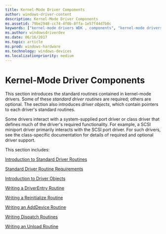 ```yaml
---
title: Kernel-Mode Driver Components
author: windows-driver-content
description: Kernel-Mode Driver Components
ms.assetid: 79be2948-cc74-4f0b-8ffa-1e57f44d7b0c
keywords: ["kernel-mode drivers WDK , components", "kernel-mode drivers WDK , standard driver routines", "standard driver routines WDK kernel", "driver routines WDK kernel", "routines WDK kernel"]
ms.author: windowsdriverdev
ms.date: 06/16/2017
ms.topic: article
ms.prod: windows-hardware
ms.technology: windows-devices
ms.localizationpriority: medium
---
```


# Kernel-Mode Driver Components





This section introduces the standard routines contained in kernel-mode drivers. Some of these *standard driver routines* are required; others are optional. The section also introduces *driver objects*, which contain pointers to each driver's standard routines.

Some drivers interact with a system-supplied port driver or class driver that defines much of the driver's required functionality. For example, a SCSI miniport driver primarily interacts with the SCSI port driver. For such drivers, see the class-specific documentation for details of required and optional driver support.

This section includes:

[Introduction to Standard Driver Routines](introduction-to-standard-driver-routines.md)

[Standard Driver Routine Requirements](standard-driver-routine-requirements.md)

[Introduction to Driver Objects](introduction-to-driver-objects.md)

[Writing a DriverEntry Routine](writing-a-driverentry-routine.md)

[Writing a Reinitialize Routine](writing-a-reinitialize-routine.md)

[Writing an AddDevice Routine](writing-an-adddevice-routine.md)

[Writing Dispatch Routines](writing-dispatch-routines.md)

[Writing an Unload Routine](writing-an-unload-routine.md)

 

 




